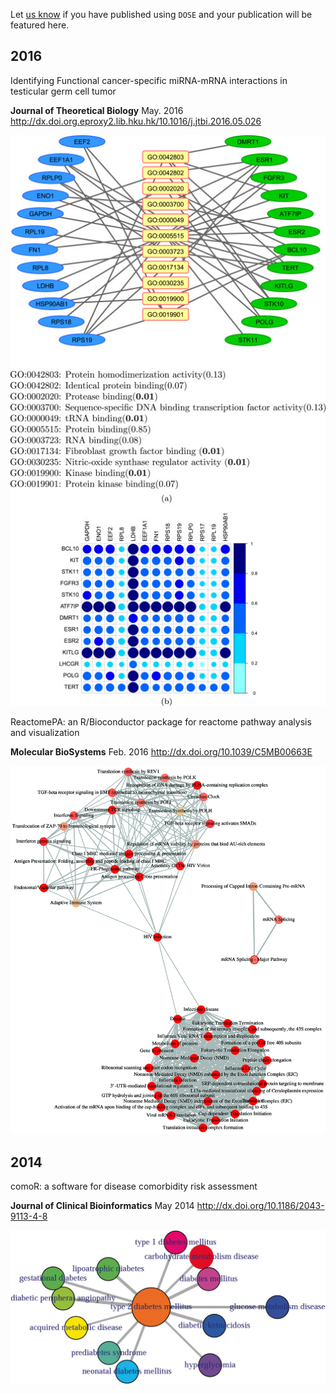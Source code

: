 <script type="text/javascript" src="http://w.sharethis.com/button/buttons.js"></script>
<script type="text/javascript">stLight.options({publisher: "d135f460-3fc5-4802-8169-bd08e4734a09", doNotHash: false, doNotCopy: false, hashAddressBar: false});</script>
<span class='st_twitter_hcount' displayText='Tweet'></span>
<span class='st_facebook_hcount' displayText='Facebook'></span>
<span class='st_sina_hcount' displayText='Sina'></span>
<span class='st_linkedin_hcount' displayText='LinkedIn'></span>


Let [us know](https://github.com/GuangchuangYu/DOSE/wiki/feature-articles) if you have published using `DOSE` and your publication will be featured here.


## 2016



Identifying Functional cancer-specific miRNA-mRNA interactions in testicular germ cell tumor

**Journal of Theoretical Biology** May. 2016 <http://dx.doi.org.eproxy2.lib.hku.hk/10.1016/j.jtbi.2016.05.026>

![](featured_img/1-s2.0-S0022519316301151-gr4.jpg)


ReactomePA: an R/Bioconductor package for reactome pathway analysis and visualization

**Molecular BioSystems** Feb. 2016 <http://dx.doi.org/10.1039/C5MB00663E>

![](featured_img/c5mb00663e-f1_hi-res.gif)

## 2014

comoR: a software for disease comorbidity risk assessment

**Journal of Clinical Bioinformatics** May 2014 <http://dx.doi.org/10.1186/2043-9113-4-8>

![](featured_img/13336_2014_Article_90_Fig5_HTML.jpg)

